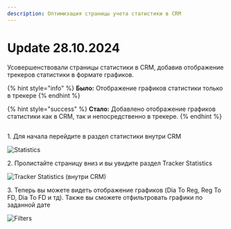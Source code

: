 ```yaml
---
description: Оптимизация страницы учета статистики в CRM
---
```


# Update 28.10.2024

Усовершенствовали страницы статистики в CRM, добавив отображение трекеров статистики в формате графиков.



{% hint style="info" %}
**Было:** Отображение графиков статистики только в трекере&#x20;
{% endhint %}



{% hint style="success" %}
**Стало:** Добавлено отображение графиков статистики как в CRM, так и непосредственно в трекере.
{% endhint %}

##

1\. Для начала перейдите в раздел статистики внутри CRM

![Statistics ](https://ajeuwbhvhr.cloudimg.io/colony-recorder.s3.amazonaws.com/files/2024-10-29/96e68413-3e7f-4ddd-b458-3cc5547242ed/user_cropped_screenshot.jpeg?tl_px=0,0\&br_px=1719,720\&force_format=jpeg\&q=100\&width=1120.0\&wat=1\&wat_opacity=1\&wat_gravity=northwest\&wat_url=https://colony-recorder.s3.amazonaws.com/images/watermarks/EAB308_standard.png\&wat_pad=476,6)

2\. Пролистайте страницу вниз и вы увидите раздел Tracker Statistics&#x20;

![Tracker Statistics (внутри CRM)](https://ajeuwbhvhr.cloudimg.io/colony-recorder.s3.amazonaws.com/files/2024-10-29/5a167976-13a8-4b53-86c4-20b4fbfa4439/user_cropped_screenshot.jpeg?tl_px=0,0\&br_px=1719,961\&force_format=jpeg\&q=100\&width=1120.0\&wat=1\&wat_opacity=1\&wat_gravity=northwest\&wat_url=https://colony-recorder.s3.amazonaws.com/images/watermarks/EAB308_standard.png\&wat_pad=391,63)

3\. Теперь вы можете видеть отображение графиков (Dia To Reg, Reg To FD, Dia To FD и тд). Также вы сможете отфильтровать графики по заданной дате&#x20;

![Filters ](https://ajeuwbhvhr.cloudimg.io/colony-recorder.s3.amazonaws.com/files/2024-10-29/7322af6c-8312-4b8c-a897-570ad4ba5b7f/user_cropped_screenshot.jpeg?tl_px=968,0\&br_px=2688,961\&force_format=jpeg\&q=100\&width=1120.0\&wat=1\&wat_opacity=1\&wat_gravity=northwest\&wat_url=https://colony-recorder.s3.amazonaws.com/images/watermarks/EAB308_standard.png\&wat_pad=845,227)

